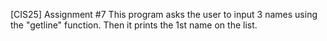 [CIS25] Assignment #7
This program asks the user to input 3 names using the "getline" function.
Then it prints the 1st name on the list.

